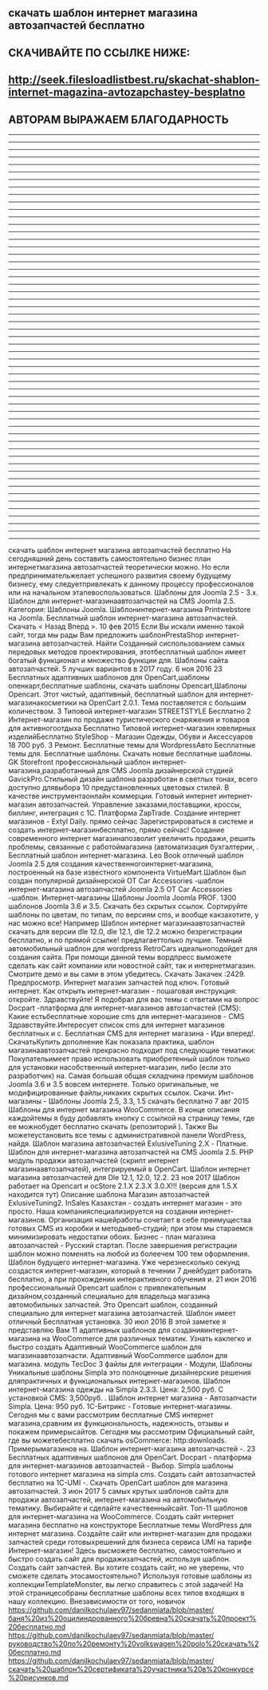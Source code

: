 скачать шаблон интернет магазина автозапчастей бесплатно
--------------------------------------------------
СКАЧИВАЙТЕ ПО ССЫЛКЕ НИЖЕ:
--------------------------------------------------
http://seek.filesloadlistbest.ru/skachat-shablon-internet-magazina-avtozapchastey-besplatno
--------------------------------------------------
АВТОРАМ ВЫРАЖАЕМ БЛАГОДАРНОСТЬ
--------------------------------------------------
--------------------------------------------------
--------------------------------------------------
--------------------------------------------------
--------------------------------------------------
--------------------------------------------------
--------------------------------------------------
--------------------------------------------------
--------------------------------------------------
--------------------------------------------------
--------------------------------------------------
--------------------------------------------------
--------------------------------------------------
--------------------------------------------------
--------------------------------------------------
--------------------------------------------------
--------------------------------------------------
--------------------------------------------------
--------------------------------------------------
--------------------------------------------------
--------------------------------------------------
--------------------------------------------------
--------------------------------------------------
--------------------------------------------------
--------------------------------------------------
--------------------------------------------------
--------------------------------------------------
--------------------------------------------------
--------------------------------------------------
--------------------------------------------------
--------------------------------------------------
--------------------------------------------------
--------------------------------------------------
--------------------------------------------------
--------------------------------------------------
--------------------------------------------------
--------------------------------------------------
--------------------------------------------------
--------------------------------------------------
--------------------------------------------------
--------------------------------------------------
--------------------------------------------------
--------------------------------------------------
--------------------------------------------------
--------------------------------------------------
--------------------------------------------------
--------------------------------------------------
--------------------------------------------------
--------------------------------------------------
--------------------------------------------------
--------------------------------------------------
--------------------------------------------------
--------------------------------------------------
--------------------------------------------------
--------------------------------------------------
--------------------------------------------------
скачать шаблон интернет магазина автозапчастей бесплатно На сегодняшний день составить самостоятельно бизнес план интернетмагазина автозапчастей теоретически можно. Но если предпринимательжелает успешного развития своему будущему бизнесу, ему следуетпривлекать к данному процессу профессионалов или на начальном этапевоспользоваться. Шаблоны для Joomla 2.5 - 3.x. Шаблон для интернет-магазинаавтозапчастей на CMS Joomla 2.5. Категория: Шаблоны Joomla. Шаблонинтернет-магазина Printwebstore на Joomla. Бесплатный шаблон интернет-магазина автозапчастей. Скачать  < Назад  Вперд >. 10 фев 2015  Если Вы искали именно такой сайт, тогда мы рады Вам предложить шаблонPrestaShop интернет-магазина автозапчастей. Найти  Созданный сиспользованием самых передовых методов проектирования, этотбесплатный шаблон имеет богатый функционал и множество функции для. Шаблоны сайта автозапчастей. 5 лучших вариантов в 2017 году. 6 ноя 2016  23 Бесплатных адаптивных шаблонов для OpenCart,шаблоны опенкарт,бесплатные шаблоны, скачать шаблоны Opencart,Шаблоны Opencart. Этот чистый, адаптивный, бесплатный шаблон для интернет-магазинакосметики на OpenCart 2.0.1. Тема поставляется с большим количеством. 3  Типовой интернет-магазин STREETSTYLE Бесплатно 2  Интернет-магазин по продаже туристического снаряжения и товаров для активногоотдыха Бесплатно  Типовой интернет-магазин ювелирных изделийБесплатно  StyleShop - Магазин Одежды, Обуви и Аксессуаров 18 700 руб. 3 Ремонт. Бесплатные темы для WordpressАвто  Бесплатные темы для. Бесплатные шаблоны. Скачать новые бесплатные шаблоны. GK Storefront  профессиональный шаблон интернет-магазина,разработанный для CMS Joomla дизайнерской студией GavickPro.Стильный дизайн шаблона разработан в светлых тонах, всего доступно длявыбора 10 предустановленных цветовых стилей. В качестве инструментаонлайн коммерции. Готовый интернет интернет-магазин автозапчастей. Управление заказами,поставщики, кроссы, биллинг, интеграция с 1С. Платформа ZapTrade. Создание интернет магазинов - Extyl Daily. прямо сейчас Зарегистрироваться в системе и создать интернет-магазинбесплатно, прямо сейчас!  Создание современного интернет магазинапозволит увеличить продажи, решить проблемы, связанные с работоймагазина (автоматизация бухгалтерии, . Бесплатный шаблон интернет-магазина.
Leo Book  отличный шаблон Joomla 2.5 для создания качественногоинтернет-магазина, построенный на базе известного компонента VirtueMart.Шаблон был создан популярной дизайнерской  OT Car Accessories -шаблон интернет-магазина автозапчастей Joomla 2.5  OT Car Accessories -шаблон. Интернет-магазины  Шаблоны Joomla  Joomla PROF. 1300 шаблонов Joomla 3.6 и 3.5. Скачать без скрытых ссылок. Сортируйте шаблоны по цветам, по типам, по версиям cms, и вообще какзахотите, у нас можно все! Например Шаблон интернет магазинаавтозапчастей скачать для версии dle 12.0, dle 12.1, dle 12.2 можно безрегистрации бесплатно, и по прямой ссылке!  предлагаеттолько лучшие. Темный автомобильный шаблон для wordpress RetroCars идеальноподойдет для создания сайта. При помощи данной темы вордпресс выможете сделать как сайт компании или новостной сайт, так и интернетмагазин. Смотрите демо и вы сами в этом убедитесь. Скачать  Закачек :2429. Предпросмотр. Интернет магазин запчастей под ключ. Готовый интернет. Как открыть интернет-магазин - пошаговая инструкция: откройте. Здравствуйте! Я подобрал для вас темы с ответами на вопрос Docpart -платформа для интернет-магазинов автозапчастей (CMS): Какие естьбесплатные хорошие cms для интернет-магазинов - CMS Здравствуйте.Интересует список cms для интернет магазинов бесплатных и с. Бесплатная CMS для интернет магазина - Иди вперед!. СкачатьКупить дополнение  Как показала практика, шаблон магазинаавтозапчастей прекрасно подходит под следующие тематики:  Покупательимеет право использовать приобретенный шаблон только для установки насобственный интернет-магазин, либо (если это разработчик) на. Самая большая общая складчина премиум шаблонов Joomla 3.6 и 3.5 вовсем интернете. Только оригинальные, не модифицированные файлы,никаких скрытых ссылок. Скачи. Инт-магазины - Шаблоны Joomla 2.5, 3.3, 1.5 скачать бесплатно
7 авг 2015  Шаблоны для интернет магазина WooCommerce. В конце описания каждойтемы я буду добавлять кнопку с ссылкой на страницу темы, где ее можнобудет бесплатно скачать (репозиторий ). Также Вы можетеустановить все темы с административной панели WordPress, найдя. Шаблон магазина автозапчастей ExlusiveTuning 2.X - Платные. Шаблон для интернет-магазина автозапчастей на CMS Joomla 2.5. PHP модуль продажи автозапчастей (скрипт интернет магазинаавтозапчатей), интегрируемый в OpenCart. Шаблон интернет магазина автозапчастей для Dle 12.1, 12.0, 12.2. 23 ноя 2017  Шаблон работает на Opencart и ocStore 2.1.X  2.3.X  3.0.X!!! (версия для 1.5.X находится тут) Описание шаблона Магазин автозапчастей ExlusiveTuning2. InSales Казахстан - создать интернет магазин - это просто. Наша компанияспециализируется на создании интернет-магазинов. Организация нашейработы сочетает в себе преимущества готовых CMS из коробки и методывеб-студий; при этом мы стараемся минимизировать недостатки обоих. Бизнес - план магазина автозапчастей - Русский стартап. После завершения регистрации шаблон можно поменять на любой из болеечем 100 тем оформления. Шаблон будущего интернет-магазина. Уже черезнесколько секунд создастся интернет-магазин, который в течении 7 днейбудет работать бесплатно, а при прохождении интерактивного обучения и. 21 июн 2016  профессиональный Opencart шаблон с привлекательным дизайном,созданный специально для владельца магазина автомобильных запчастей. Это Opencart шаблон, созданный специально для интернет магазина автозапчастей. Шаблон имеет отличный  Бесплатная установка. 30 июл 2016  В этой заметке я представляю Вам 11 адаптивных шаблонов для созданияинтернет-магазина на WooCommerce для различных тематик. Узнать каклегко и быстро создать  Адаптивный WooCommerce шаблон для магазинаавтозапчасти. Адаптивный WooCommerce шаблон для магазина. модуль TecDoc 3  файлы для интеграции - Модули, Шаблоны
Уникальные шаблоны Simpla это полноценные дизайнерские решения дляпрактичных и функциональных интернет-магазинов.  Шаблон интернет-магазина одежды на Simpla 2.3.3. Цена: 2,500 руб. С установкой CMS: 3,500руб. . Шаблон интернет магазина - Автозапчасти Simpla. Цена: 950 руб. 1С-Битрикс - Готовые интернет-магазины. Сегодня мы с вами рассмотрим бесплатные CMS интернет магазина,сравним их функциональность, надежность, отзывы и покажем примерысайтов. Сегодня мы рассмотрим  Официальный сайт, где вы можетебесплатно скачать osCommerce: http:downloads. Примерымагазинов на. Шаблон интернет-магазина автозапчастей -. 23 Бесплатных адаптивных шаблонов для OpenCart. Docpart - платформа для интернет-магазинов автозапчастей - Выбор. Simpla шаблоны готового интернет магазина на simpla cms. Создать сайт автозапчастей бесплатно на 1С-UMI -. Скачать OpenCart шаблон для магазина автозапчастей. 3 июн 2017  5 самых крутых шаблонов сайта для продажи автозапчастей, интернет-магазина на автомобильную тематику. Выбирайте и сделайте качественныйсайт. Топ-11 шаблонов для интернет-магазина на WooCommerce. Создать сайт интернет магазина бесплатно на конструкторе
Бесплатные темы WordPress для интернет магазина. Создайте сайт или интернет-магазин для продажи запчастей среди готовыхрешений для бизнеса сервиса UMI на тарифе Интернет-магазин! Здесь высможете бесплатно, самостоятельно и быстро создать сайт для продажизапчастей, используя шаблон. Создать сайт запчастей. Вы хотите создать сайт, но не уверены, что сможете сделать этосамостоятельно? Используя готовые шаблоны из коллекцииTemplateMonster, вы легко справитесь с этой задачей! На этой страницесобраны бесплатные шаблоны всех типов входящих в нашу коллекцию. Внезависимости от того, новичок
https://github.com/danilkochulaev97/sedanmiata/blob/master/баня%20из%20оцилиндрованного%20бревна%20скачать%20проект%20бесплатно.md
https://github.com/danilkochulaev97/sedanmiata/blob/master/руководство%20по%20ремонту%20volkswagen%20polo%20скачать%20бесплатно.md
https://github.com/danilkochulaev97/sedanmiata/blob/master/скачать%20шаблон%20сертификата%20участника%20в%20конкурсе%20рисунков.md